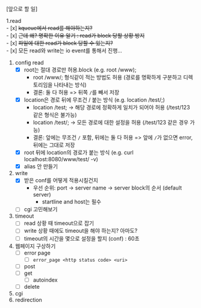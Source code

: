 [앞으로 할 일]

1.read  
    - [x] ~~kqueue에서 read를 해야하는지?~~  
      - [x] ~~근데 왜? 명확한 이유 알기 : read가 block 당할 상황 방지~~  
      - [x] ~~파일에 대한 read가 block 당할 수 있는지?~~  
    - [x] 모든 read와 write는 io event를 통해서 진행...  

1. config read
     - [x] root는 절대 경로만 허용.block (e.g. root /www);
       - root /www/; 형식같이 적는 방법도 허용 (경로를 명확하게 구분하고 디렉토리임을 나타내는 방식)
       - 결론: 둘 다 허용 => 뒤쪽 `/`를 빼서 저장
     - [x] location은 경로 뒤에 무조건 / 붙는 방식 (e.g. location /test/;)
       - location /test; -> 해당 경로에 정확하게 일치가 되어야 허용 (/test/123 같은 형식은 불가능)
       - location /test/; -> 모든 경로에 대한 설정을 허용 (/test/123 같은 경우 가능)
       - 결론: 앞에는 무조건 `/` 포함, 뒤에는 둘 다 허용 => 앞에 `/`가 없으면 error, 뒤에는 그대로 저장
     - [x] root 뒤에 location의 경로가 붙는 방식 (e.g. curl localhost:8080/www/test/ -v)
     - [x] alias 안 만들기
2. write
     - [x] 받은 conf를 어떻게 적용시킬건지
       - 우선 순위: port -> server name -> server block의 순서 (default server)
         - startline and host는 필수
     - [ ] cgi 고민해보기
3. timeout
     - [ ] read 상황 때 timeout으로 잡기
     - [ ] write 상황 때에도 timeout을 해야 하는지? 아마도?
     - [ ] timeout의 시간을 몇으로 설정을 할지 (conf) : 60초
4. 웹페이지 구상하기
     - [ ] error page
       - [ ] `error_page <http status code> <uri>`
     - [ ] post
     - [ ] get
       - [ ] autoindex
     - [ ] delete
5. cgi
6. redirection
